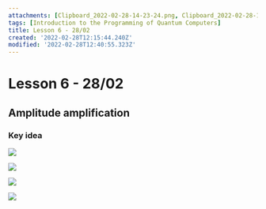 ```yaml
---
attachments: [Clipboard_2022-02-28-14-23-24.png, Clipboard_2022-02-28-14-26-27.png, Clipboard_2022-02-28-14-31-45.png, Clipboard_2022-02-28-14-40-55.png]
tags: [Introduction to the Programming of Quantum Computers]
title: Lesson 6 - 28/02
created: '2022-02-28T12:15:44.240Z'
modified: '2022-02-28T12:40:55.323Z'
---
```


# Lesson 6 - 28/02

## Amplitude amplification

### Key idea

![](@attachment/Clipboard_2022-02-28-14-23-24.png)

![](@attachment/Clipboard_2022-02-28-14-26-27.png)

![](@attachment/Clipboard_2022-02-28-14-31-45.png)

![](@attachment/Clipboard_2022-02-28-14-40-55.png)
